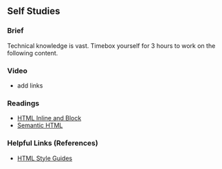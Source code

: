 ## Self Studies

### Brief

Technical knowledge is vast. Timebox yourself for 3 hours to work on the following content.

### Video 

- add links

### Readings

- [HTML Inline and Block](https://www.w3schools.com/html/html_blocks.asp)
- [Semantic HTML](https://www.w3schools.com/html/html5_semantic_elements.asp)

### Helpful Links (References)

- [HTML Style Guides](https://www.w3schools.com/html/html5_syntax.asp)
